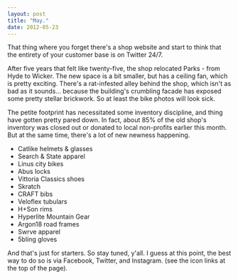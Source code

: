 ```yaml
---
layout: post
title: "May."
date: 2012-05-23
---
```


That thing where you forget there's a shop website and start to think that the entirety of your customer base is on Twitter 24/7.

After five years that felt like twenty-five, the shop relocated Parks - from Hyde to Wicker. The new space is a bit smaller, but has a ceiling fan, which is pretty exciting. There's a rat-infested alley behind the shop, which isn't as bad as it sounds... because the building's crumbling facade has exposed some pretty stellar brickwork. So at least the bike photos will look sick.

The petite footprint has necessitated some inventory discipline, and thing have gotten pretty pared down. In fact, about 85% of the old shop's inventory was closed out or donated to local non-profits earlier this month. But at the same time, there's a lot of new newness happening.

- Catlike helmets & glasses
- Search & State apparel
- Linus city bikes
- Abus locks
- Vittoria Classics shoes
- Skratch
- CRAFT bibs
- Veloflex tubulars
- H+Son rims
- Hyperlite Mountain Gear
- Argon18 road frames
- Swrve apparel
- 5bling gloves

And that's just for starters. So stay tuned, y'all. I guess at this point, the best way to do so is via Facebook, Twitter, and Instagram. (see the icon links at the top of the page).
